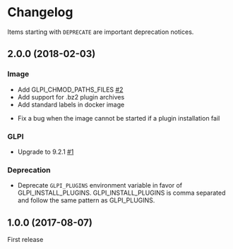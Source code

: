# Changelog

Items starting with `DEPRECATE` are important deprecation notices.

## 2.0.0 (2018-02-03)

### Image

+ Add GLPI_CHMOD_PATHS_FILES [#2](https://github.com/Turgon37/docker-glpi/issues/2)
+ Add support for .bz2 plugin archives
+ Add standard labels in docker image
- Fix a bug when the image cannot be started if a plugin installation fail

### GLPI

* Upgrade to 9.2.1 [#1](https://github.com/Turgon37/docker-glpi/issues/1)

### Deprecation

- Deprecate `GLPI_PLUGINS` environment variable in favor of GLPI_INSTALL_PLUGINS. GLPI_INSTALL_PLUGINS is comma separated and follow the same pattern as GLPI_PLUGINS.

## 1.0.0 (2017-08-07)

First release